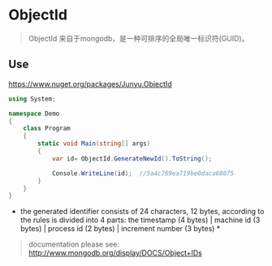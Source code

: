 # ObjectId
> ObjectId 来自于mongodb，是一种可排序的全局唯一标识符(GUID)。
## Use

https://www.nuget.org/packages/Junyu.ObjectId

```C#
using System;

namespace Demo
{
    class Program
    {
        static void Main(string[] args)
        {
            var id= ObjectId.GenerateNewId().ToString();

            Console.WriteLine(id);  //5a4c769ea719be0daca68075
        }
    }
}
```

* the generated identifier consists of 24 characters, 12 bytes, according to the rules is divided into 4 parts: the timestamp (4 bytes) | machine id (3 bytes) | process id (2 bytes) | increment number (3 bytes) *

> documentation please see: http://www.mongodb.org/display/DOCS/Object+IDs
